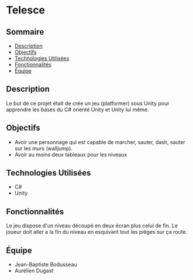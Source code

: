 # Telesce

## Sommaire
- [Description](#description)
- [Objectifs](#Objectifs)
- [Technologies Utilisées](#technologies-utilisées)
- [Fonctionnalités](#fonctionnalités)
- [Équipe](#équipe)

## Description
Le but de ce projet était de crée un jeu (platformer) sous Unity pour apprendre les bases du C# orienté Unity et Unity lui même.

## Objectifs
- Avoir une personnage qui est capable de marcher, sauter, dash, sauter sur les murs (walljump).
- Avoir au moins deux tableaux pour les niveaux 


## Technologies Utilisées
- C#
- Unity


## Fonctionnalités
Le jeu dispose d'un niveau découpé en deux écran plus celui de fin. Le joueur doit aller a la fin du niveau en esquivant tout les pièges sur ça route.


## Équipe
- Jean-Baptiste Bodusseau
- Aurélien Dugast
